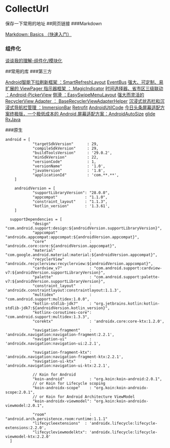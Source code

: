 # CollectUrl
保存一下常用的地址
##网页链接
###Markdown

[Markdown: Basics （快速入门）](https://www.appinn.com/markdown/)

### 组件化

[谈谈我的理解-组件化/模块化](https://www.jianshu.com/p/79e4df63f31f)

##常用的库
###第三方

[Android智能下拉刷新框架  ：SmartRefreshLayout](https://github.com/scwang90/SmartRefreshLayout)
[EventBus](https://github.com/greenrobot/EventBus)
[强大、可定制、易扩展的 ViewPager 指示器框架 ： MagicIndicator](https://github.com/hackware1993/MagicIndicator)
[时间选择器、省市区三级联动  ：Android-PickerView](https://github.com/Bigkoo/Android-PickerView)
[侧滑  ：EasySwipeMenuLayout](https://github.com/anzaizai/EasySwipeMenuLayout)
[强大而灵活的RecyclerView Adapter ： BaseRecyclerViewAdapterHelper](https://github.com/CymChad/BaseRecyclerViewAdapterHelper)
[沉浸式状态栏和沉浸式导航栏管理 ：ImmersionBar](https://github.com/gyf-dev/ImmersionBar)
[Retrofit](https://github.com/square/retrofit)
[AndroidUtilCode](https://github.com/Blankj/AndroidUtilCode)
[今日头条屏幕适配方案终极版，一个极低成本的 Android 屏幕适配方案：AndroidAutoSize](https://github.com/JessYanCoding/AndroidAutoSize)
[glide](https://github.com/bumptech/glide)
[RxJava](https://github.com/ReactiveX/RxJava)

###原生
~~~
android = [
            "targetSdkVersion"      : 29,
            "compileSdkVersion"     : 29,
            "buildToolsVersion"     : '29.0.2',
            "minSdkVersion"         : 22,
            "versionCode"           : 1,
            "versionName"           : '1.0',
            "javaVersion"           : '1.8',
            "applicationId"         : 'com.**.**',
    ]

    androidVersion = [
            "supportLibraryVersion": "28.0.0",
            "appcompat"            : "1.1.0",
            "constraint_layout"    : "1.1.3",
            "kotlin_version"       : '1.3.61',
    ]
~~~
~~~
  supportDependencies = [
            "design"                 : "com.android.support:design:${androidVersion.supportLibraryVersion}",
            "appcompat"              : "androidx.appcompat:appcompat:${androidVersion.appcompat}",
            "core"                   : "androidx.core:core:${androidVersion.appcompat}",
            "material"               : "com.google.android.material:material:${androidVersion.appcompat}",
            "recyclerView"           : "androidx.recyclerview:recyclerview:${androidVersion.appcompat}",
            "cardview_v7"            : "com.android.support:cardview-v7:${androidVersion.supportLibraryVersion}",
            "palette"                : "com.android.support:palette-v7:${androidVersion.supportLibraryVersion}",
            "constraint_layout"      : 'androidx.constraintlayout:constraintlayout:1.1.3',
            "multidex"               : "com.android.support:multidex:1.0.0",
            "kotlin-stdlib-jdk7"     : "org.jetbrains.kotlin:kotlin-stdlib-jdk7:${androidVersion.kotlin_version}",
            "kotlinx-coroutines-core": "com.android.support:multidex:1.3.3",
            "corektx"                : 'androidx.core:core-ktx:1.2.0',

            "navigation-fragment"    : 'androidx.navigation:navigation-fragment:2.2.1',
            "navigation-ui"          : 'androidx.navigation:navigation-ui:2.2.1',

            "navigation-fragment-ktx": 'androidx.navigation:navigation-fragment-ktx:2.2.1',
            "navigation-ui-ktx"      : 'androidx.navigation:navigation-ui-ktx:2.2.1',

            // Koin for Android
            "koin-android"           : "org.koin:koin-android:2.0.1",
            // or Koin for Lifecycle scoping
            "koin-androidx-scope"    : "org.koin:koin-androidx-scope:2.0.1",
            // or Koin for Android Architecture ViewModel
            "koin-androidx-viewmodel": "org.koin:koin-androidx-viewmodel:2.0.1",

            "room"                   : "android.arch.persistence.room:runtime:1.1.1"
            "lifecycleextensions"  : 'androidx.lifecycle:lifecycle-extensions:2.2.0',
            "lifecycleviewmodelktx": 'androidx.lifecycle:lifecycle-viewmodel-ktx:2.2.0'
  ]
~~~















